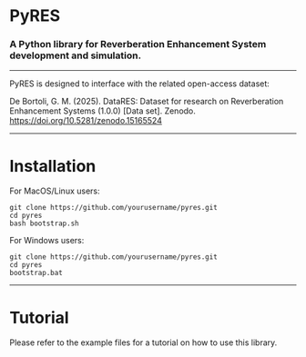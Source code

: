 # PyRES
### A Python library for Reverberation Enhancement System development and simulation.

---

PyRES is designed to interface with the related open-access dataset:

De Bortoli, G. M. (2025). DataRES: Dataset for research on Reverberation Enhancement Systems (1.0.0) [Data set]. Zenodo. https://doi.org/10.5281/zenodo.15165524

---

# Installation

For MacOS/Linux users:
```shell
git clone https://github.com/yourusername/pyres.git
cd pyres
bash bootstrap.sh
```

For Windows users:
```shell
git clone https://github.com/yourusername/pyres.git
cd pyres
bootstrap.bat
```

---

# Tutorial

Please refer to the example files for a tutorial on how to use this library.
